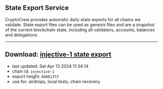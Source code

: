 ## State Export Service
CryptoCrew provides automatic daily state exports for all chains we validate. State export files can be used as genesis files and are a snapshot of the current blockchain state, including all validators, accounts, balances and delegations.

---
**Download: [injective-1 state export](https://dl-eu2.ccvalidators.com/SERVICE/injective/injective-1_export_66061372.json)**
---

- last updated: Sat Apr 13 2024 11:34:14
- chain id: `injective-1`
- export height: `66061372`
- use for: airdrops, local tests, chain recovery
